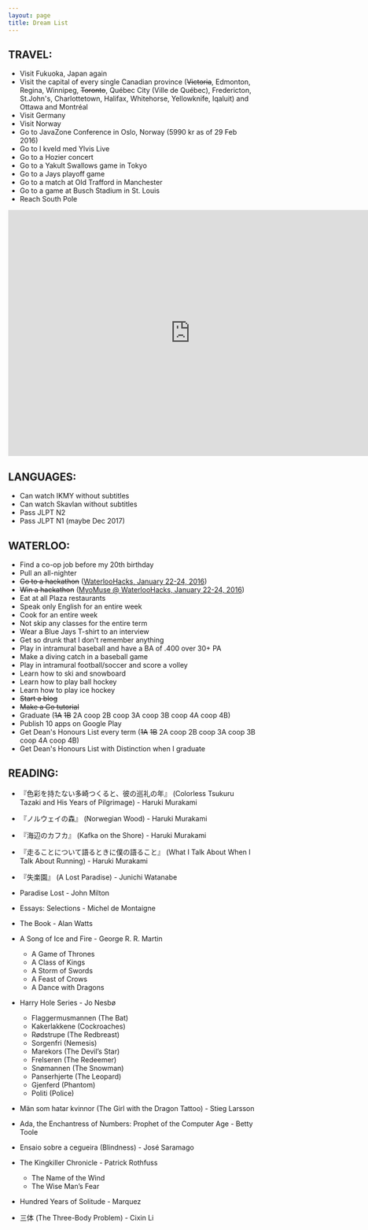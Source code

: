 ```yaml
---
layout: page
title: Dream List
---
```


## TRAVEL: ##
* Visit Fukuoka, Japan again
* Visit the capital of every single Canadian province (~~Victoria~~, Edmonton, Regina, Winnipeg, ~~Toronto~~, Québec City (Ville de Québec), Fredericton, St.John's, Charlottetown, Halifax, Whitehorse, Yellowknife, Iqaluit) and Ottawa and Montréal
* Visit Germany
* Visit Norway
* Go to JavaZone Conference in Oslo, Norway (5990 kr as of 29 Feb 2016)
* Go to I kveld med Ylvis Live
* Go to a Hozier concert
* Go to a Yakult Swallows game in Tokyo
* Go to a Jays playoff game
* Go to a match at Old Trafford in Manchester
* Go to a game at Busch Stadium in St. Louis
* Reach South Pole

<iframe src="https://www.google.com/maps/d/embed?mid=1mXY1W7pOUcyTMIsOVxOeeqRkcP0" 
frameborder="0" width="740" height="500" style="border:0" zoom="0" allowfullscreen></iframe>

## LANGUAGES: ##

* Can watch IKMY without subtitles
* Can watch Skavlan without subtitles
* Pass JLPT N2 
* Pass JLPT N1 (maybe Dec 2017)

## WATERLOO: ##

* Find a co-op job before my 20th birthday
* Pull an all-nighter
* ~~Go to a hackathon~~ ([WaterlooHacks, January 22-24, 2016](https://waterloohacks.io))
* ~~Win a hackathon~~ ([MyoMuse @ WaterlooHacks, January 22-24, 2016](http://news.communitech.ca/news/communitech/myo-music-app-wins-waterloo-hacks/))
* Eat at all Plaza restaurants
* Speak only English for an entire week
* Cook for an entire week
* Not skip any classes for the entire term
* Wear a Blue Jays T-shirt to an interview
* Get so drunk that I don't remember anything
* Play in intramural baseball and have a BA of .400 over 30+ PA
* Make a diving catch in a baseball game
* Play in intramural football/soccer and score a volley
* Learn how to ski and snowboard
* Learn how to play ball hockey
* Learn how to play ice hockey
* ~~Start a blog~~
* ~~Make a Go tutorial~~
* Graduate (~~1A~~ ~~1B~~ 2A coop 2B coop 3A coop 3B coop 4A coop 4B)
* Publish 10 apps on Google Play
* Get Dean's Honours List every term (~~1A~~ ~~1B~~ 2A coop 2B coop 3A coop 3B coop 4A coop 4B)
* Get Dean's Honours List with Distinction when I graduate


## READING: ##
* 『色彩を持たない多崎つくると、彼の巡礼の年』
    (Colorless Tsukuru Tazaki and His Years of Pilgrimage) - Haruki Murakami
* 『ノルウェイの森』
  (Norwegian Wood) - Haruki Murakami
* 『海辺のカフカ』
  (Kafka on the Shore) - Haruki Murakami
* 『走ることについて語るときに僕の語ること』
  (What I Talk About When I Talk About Running) - Haruki Murakami
* 『失楽園』
  (A Lost Paradise) - Junichi Watanabe
* Paradise Lost - John Milton
* Essays: Selections - Michel de Montaigne
* The Book - Alan Watts
* A Song of Ice and Fire - George R. R. Martin

    * A Game of Thrones
    * A Class of Kings
    * A Storm of Swords
    * A Feast of Crows
    * A Dance with Dragons
* Harry Hole Series - Jo Nesbø

    * Flaggermusmannen (The Bat)
    * Kakerlakkene (Cockroaches)
    * Rødstrupe (The Redbreast)
    * Sorgenfri (Nemesis)
    * Marekors (The Devil’s Star)
    * Frelseren (The Redeemer)
    * Snømannen (The Snowman)
    * Panserhjerte (The Leopard)
    * Gjenferd (Phantom)
    * Politi (Police)

* Män som hatar kvinnor (The Girl with the Dragon Tattoo) - Stieg Larsson
* Ada, the Enchantress of Numbers: Prophet of the Computer Age - Betty Toole
* Ensaio sobre a cegueira (Blindness) - José Saramago
* The Kingkiller Chronicle - Patrick Rothfuss
    * The Name of the Wind
    * The Wise Man’s Fear
* Hundred Years of Solitude - Marquez
* 三体 (The Three-Body Problem) - Cixin Li

